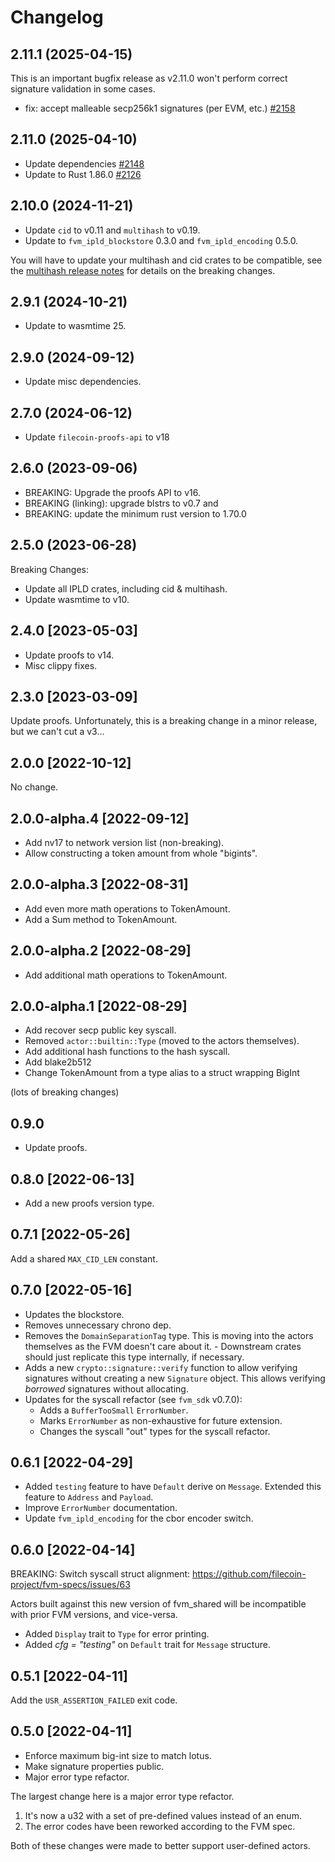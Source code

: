 # Changelog

## 2.11.1 (2025-04-15)

This is an important bugfix release as v2.11.0 won't perform correct signature validation in some cases.

- fix: accept malleable secp256k1 signatures (per EVM, etc.) [#2158](https://github.com/filecoin-project/ref-fvm/pull/2158)

## 2.11.0 (2025-04-10)

- Update dependencies [#2148](https://github.com/filecoin-project/ref-fvm/pull/2148)
- Update to Rust 1.86.0 [#2126](https://github.com/filecoin-project/ref-fvm/pull/2126)

## 2.10.0 (2024-11-21)

- Update `cid` to v0.11 and `multihash` to v0.19.
- Update to `fvm_ipld_blockstore` 0.3.0 and `fvm_ipld_encoding` 0.5.0.

You will have to update your multihash and cid crates to be compatible, see the [multihash release notes](https://github.com/multiformats/rust-multihash/blob/master/CHANGELOG.md#-2023-06-06) for details on the breaking changes.

## 2.9.1 (2024-10-21)

- Update to wasmtime 25.

## 2.9.0 (2024-09-12)

- Update misc dependencies.

## 2.7.0 (2024-06-12)

- Update `filecoin-proofs-api` to v18 

## 2.6.0 (2023-09-06)

- BREAKING: Upgrade the proofs API to v16.
- BREAKING (linking): upgrade blstrs to v0.7 and
- BREAKING: update the minimum rust version to 1.70.0

## 2.5.0 (2023-06-28)

Breaking Changes:

- Update all IPLD crates, including cid & multihash.
- Update wasmtime to v10.

## 2.4.0 [2023-05-03]

- Update proofs to v14.
- Misc clippy fixes.

## 2.3.0 [2023-03-09]

Update proofs. Unfortunately, this is a breaking change in a minor release, but we can't cut a v3...

## 2.0.0 [2022-10-12]

No change.

## 2.0.0-alpha.4 [2022-09-12]

- Add nv17 to network version list (non-breaking).
- Allow constructing a token amount from whole "bigints".

## 2.0.0-alpha.3 [2022-08-31]

- Add even more math operations to TokenAmount.
- Add a Sum method to TokenAmount.

## 2.0.0-alpha.2 [2022-08-29]

- Add additional math operations to TokenAmount.

## 2.0.0-alpha.1 [2022-08-29]

- Add recover secp public key syscall.
- Removed `actor::builtin::Type` (moved to the actors themselves).
- Add additional hash functions to the hash syscall.
- Add blake2b512
- Change TokenAmount from a type alias to a struct wrapping BigInt

(lots of breaking changes)

## 0.9.0

- Update proofs.

## 0.8.0 [2022-06-13]

- Add a new proofs version type.

## 0.7.1 [2022-05-26]

Add a shared `MAX_CID_LEN` constant.

## 0.7.0 [2022-05-16]

- Updates the blockstore.
- Removes unnecessary chrono dep.
- Removes the `DomainSeparationTag` type. This is moving into the actors themselves as the FVM
  doesn't care about it.
      - Downstream crates should just replicate this type internally, if necessary.
- Adds a new `crypto::signature::verify` function to allow verifying signatures without creating a
  new `Signature` object. This allows verifying _borrowed_ signatures without allocating.
- Updates for the syscall refactor (see `fvm_sdk` v0.7.0):
    - Adds a `BufferTooSmall` `ErrorNumber`.
    - Marks `ErrorNumber` as non-exhaustive for future extension.
    - Changes the syscall "out" types for the syscall refactor.

## 0.6.1 [2022-04-29]

- Added `testing` feature to have `Default` derive on `Message`. Extended this feature to `Address` and `Payload`.
- Improve `ErrorNumber` documentation.
- Update `fvm_ipld_encoding` for the cbor encoder switch.

## 0.6.0 [2022-04-14]

BREAKING: Switch syscall struct alignment: https://github.com/filecoin-project/fvm-specs/issues/63

Actors built against this new version of fvm_shared will be incompatible with prior FVM versions,
and vice-versa.

- Added `Display` trait to `Type` for error printing. 
- Added _cfg = "testing"_ on `Default` trait for `Message` structure.

## 0.5.1  [2022-04-11]

Add the `USR_ASSERTION_FAILED` exit code.

## 0.5.0 [2022-04-11]

- Enforce maximum big-int size to match lotus.
- Make signature properties public.
- Major error type refactor.

The largest change here is a major error type refactor.

1. It's now a u32 with a set of pre-defined values instead of an enum.
2. The error codes have been reworked according to the FVM spec.

Both of these changes were made to better support user-defined actors.
